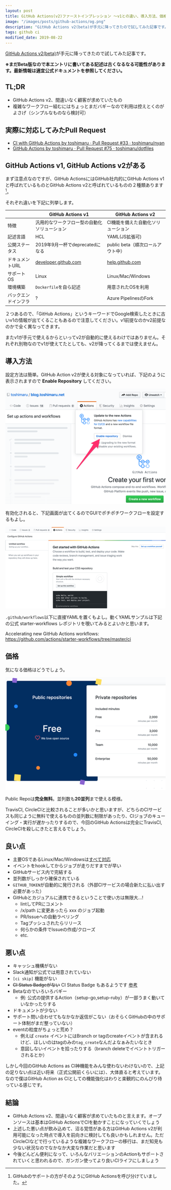 ```yaml
---
layout: post
title: GitHub Actions(v2)ファーストインプレッション 〜v1との違い、導入方法、価格、良い点・悪い点〜
image: "/images/posts/github-actions/og.png"
description: "GitHub Actions v2(beta)が手元に降ってきたので試してみた記事です。 ※まだBeta版なので本エントリに書いてある記述は古くなるなる可能性があります。最新情報は適宜公式ドキュメントを参照してください。 TL;DR GitHub Actions v2、間違いなく顧客が求めていたもの 複雑なワークフロー組むにはちょっとまだバギーなので利用は控えとくのがよさげ（シンプルなものなら検討可） GitHub Actions v1, GitHub Actions v2がある まず注意点なのですが、GitHub ActionsにはGitHub社内的にGitHub Actions v1と呼ばれているものとGitHub Actions v2と呼ばれているものの２種類あります。それぞれ違いを下記に列挙します。"
tags: github ci
modified_date: 2019-08-22
---
```


[GitHub Actions v2(beta)](https://github.com/features/actions)が手元に降ってきたので試してみた記事です。

**※まだBeta版なので本エントリに書いてある記述は古くなるなる可能性があります。最新情報は適宜公式ドキュメントを参照してください。**

## TL;DR

- GitHub Actions v2、間違いなく顧客が求めていたもの
- 複雑なワークフロー組むにはちょっとまだバギーなので利用は控えとくのがよさげ（シンプルなものなら検討可）

## 実際に対応してみたPull Request

- [CI with GitHub Actions by toshimaru · Pull Request #33 · toshimaru/nyan](https://github.com/toshimaru/nyan/pull/33)
- [GitHub Actions by toshimaru · Pull Request #75 · toshimaru/dotfiles](https://github.com/toshimaru/dotfiles/pull/75)

## GitHub Actions v1, GitHub Actions v2がある

まず注意点なのですが、GitHub ActionsにはGitHub社内的にGitHub Actions v1と呼ばれているものとGitHub Actions v2と呼ばれているものの２種類あります[^1]。

それぞれ違いを下記に列挙します。

|    | GitHub Actions v1 | GitHub Actions v2 |
| -- | -- | -- |
| 特徴 | 汎用的なワークフロー型の自動化ソリューション | CI機能を備えた自動化ソリューション |
| 記述言語 | HCL | YAML(JS拡張可) |
| 公開ステータス | 2019年9月一杯でdeprecatedになる | public beta（順次ロールアウト中） |
| ドキュメントURL | [developer.github.com](https://developer.github.com/actions/) | [help.github.com](https://help.github.com/en/articles/about-github-actions) |
| サポートOS | Linux | Linux/Mac/Windows |
| 環境構築 | `Dockerfile`を自ら記述 | 用意されたOSを利用 |
| バックエンドインフラ | ? | Azure PipelinesのFork |

２つあるので、「GitHub Actions」というキーワードでGoogle検索したときに古いv1の情報が出てくることもあるので注意してください。v1前提なのかv2前提なのかで全く異なってきます。

またv1が手元で使えるからといってv2が自動的に使えるわけではありません。それぞれ別物なのでv1が使えてたとしても、v2が降ってくるまでは使えません。

## 導入方法

設定方法は簡単。GitHub Action v2が使える対象になっていれば、下記のように表示されますので **Enable Repository** してください。

![](/images/posts/github-actions/enable.png)

有効化されると、下記画面が出てくるのでGUIでポチポチワークフローを設定するもよし。

![](/images/posts/github-actions/get-started.png)

`.github/workflows`以下に直接YAMLを置くもよし。動くYAMLサンプルは下記の公式 starter-workflows レポジトリを覗いてみるとよいかと思います。

Accelerating new GitHub Actions workflows: 
https://github.com/actions/starter-workflows/tree/master/ci

## 価格

気になる価格はどうでしょう。

![](/images/posts/github-actions/price.png)

Public Repoは**完全無料**。並列数も**20並列**まで使える模様。

TravisCI, CircleCIと比較されることが多いかと思いますが、どちらのCIサービスも同じように無料で使えるものの並列数に制限があったり、CIジョブのキューイング・実行が遅かったりするので、今回のGitHub Actionsは完全にTravisCI, CircleCIを殺しにきたと言えるでしょう。

## 良い点

- 主要OSであるLinux/Mac/Windowsは[すべて対応](https://help.github.com/en/articles/virtual-environments-for-github-actions#supported-virtual-environments)
- イベントをhookしてからジョブが走りだすまでが早い
- GitHubサービス内で完結する
- 並列数がしっかり確保されている
- `GITHUB_TOKEN`が自動的に発行される（外部CIサービスの場合新たに払い出す必要があった）
- GitHubとカジュアルに連携できるということで使い方は無限大...!
  - lintしてPRにコメント
  - /x/path に変更あったら xxx のジョブ起動
  - PR/Issueへの自動ラベリング
  - Tagプッシュされたらリリース
  - 何らかの条件でIssueの作成/クローズ
  - etc.

## 悪い点

- キャッシュ機構がない
- Slack通知が公式では用意されていない
- `[ci skip]` 機能がない
- ~~CI Status Badgeがない~~ CI Status Badge もあるようです [参考](https://www.reddit.com/r/github/comments/csehoc/github_actions_official_status_badges/)
- Betaなのでいろいろバギー
  - 例: 公式の提供するAction（setup-go,setup-ruby）が一部うまく動いていなかったりする
- ドキュメントが少ない
- サポート問い合わせてもなかなか返信がこない（おそらくGitHubの中のサポート体制がまだ整っていない）
- eventの粒度がちょっと荒め？
  - 例えば `create` イベントにはBranch or tagのcreateイベントが含まれるけど、ほしいのはtagのみの`tag_create`なんだよなぁみたいなとき
  - 意図しないイベントを拾ったりする（branch deleteでイベントトリガーされるとか）

しかし今回のGitHub Actions as CI神機能をみんな使わないわけないので、上記の足りない点は近い将来（正式公開前くらいには）、大体直ると考えています。なので僕はGitHub Action as CIとしての機能強化はわりと楽観的にのんびり待っている感じです。

## 結論

- GitHub Actions v2、間違いなく顧客が求めていたものと言えます。オープンソースは基本はGitHub ActionsでCIを動かすことになっていくでしょう
- 上述した悪い点が飲み込めて、沼る覚悟がある方はGitHub Actions v2が利用可能になった時点で導入を前向きに検討しても良いかもしれません。ただCircleCIなどで行っているような複雑なワークフローの移行は、まだ知見も少ない状況なのでなかなか大変な作業だと思います
- 今後どんどん便利になって、いろんなバリエーションのActionもサポートされていくと思われるので、ガンガン使ってより良いCIライフにしましょう

[^1]: GitHubのサポートの方がそのようにGitHub Actionsを呼び分けていました。
